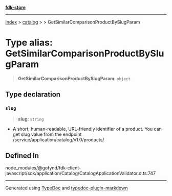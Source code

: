 [**fdk-store**](../../../README.md)
***

[Index](../../../API.md) > [catalog](../../README.md) > [<internal>](../README.md) > GetSimilarComparisonProductBySlugParam

# Type alias: GetSimilarComparisonProductBySlugParam

> **GetSimilarComparisonProductBySlugParam**: `object`

## Type declaration

### `slug`

> **slug**: `string`

- A short, human-readable, URL-friendly identifier of
a product. You can get slug value from the endpoint
/service/application/catalog/v1.0/products/

## Defined In

node\_modules/@gofynd/fdk-client-javascript/sdk/application/Catalog/CatalogApplicationValidator.d.ts:747

***
Generated using [TypeDoc](https://typedoc.org/) and [typedoc-plugin-markdown](https://www.npmjs.com/package/typedoc-plugin-markdown)
